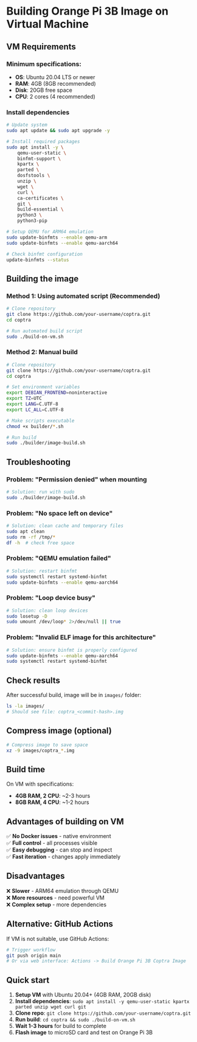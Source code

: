 # Building Orange Pi 3B Image on Virtual Machine

## VM Requirements

### Minimum specifications:
- **OS**: Ubuntu 20.04 LTS or newer
- **RAM**: 4GB (8GB recommended)
- **Disk**: 20GB free space
- **CPU**: 2 cores (4 recommended)

### Install dependencies

```bash
# Update system
sudo apt update && sudo apt upgrade -y

# Install required packages
sudo apt install -y \
    qemu-user-static \
    binfmt-support \
    kpartx \
    parted \
    dosfstools \
    unzip \
    wget \
    curl \
    ca-certificates \
    git \
    build-essential \
    python3 \
    python3-pip

# Setup QEMU for ARM64 emulation
sudo update-binfmts --enable qemu-arm
sudo update-binfmts --enable qemu-aarch64

# Check binfmt configuration
update-binfmts --status
```

## Building the image

### Method 1: Using automated script (Recommended)
```bash
# Clone repository
git clone https://github.com/your-username/coptra.git
cd coptra

# Run automated build script
sudo ./build-on-vm.sh
```

### Method 2: Manual build
```bash
# Clone repository
git clone https://github.com/your-username/coptra.git
cd coptra

# Set environment variables
export DEBIAN_FRONTEND=noninteractive
export TZ=UTC
export LANG=C.UTF-8
export LC_ALL=C.UTF-8

# Make scripts executable
chmod +x builder/*.sh

# Run build
sudo ./builder/image-build.sh
```

## Troubleshooting

### Problem: "Permission denied" when mounting
```bash
# Solution: run with sudo
sudo ./builder/image-build.sh
```

### Problem: "No space left on device"
```bash
# Solution: clean cache and temporary files
sudo apt clean
sudo rm -rf /tmp/*
df -h  # check free space
```

### Problem: "QEMU emulation failed"
```bash
# Solution: restart binfmt
sudo systemctl restart systemd-binfmt
sudo update-binfmts --enable qemu-aarch64
```

### Problem: "Loop device busy"
```bash
# Solution: clean loop devices
sudo losetup -D
sudo umount /dev/loop* 2>/dev/null || true
```

### Problem: "Invalid ELF image for this architecture"
```bash
# Solution: ensure binfmt is properly configured
sudo update-binfmts --enable qemu-aarch64
sudo systemctl restart systemd-binfmt
```

## Check results

After successful build, image will be in `images/` folder:
```bash
ls -la images/
# Should see file: coptra_<commit-hash>.img
```

## Compress image (optional)
```bash
# Compress image to save space
xz -9 images/coptra_*.img
```

## Build time

On VM with specifications:
- **4GB RAM, 2 CPU**: ~2-3 hours
- **8GB RAM, 4 CPU**: ~1-2 hours

## Advantages of building on VM

✅ **No Docker issues** - native environment  
✅ **Full control** - all processes visible  
✅ **Easy debugging** - can stop and inspect  
✅ **Fast iteration** - changes apply immediately  

## Disadvantages

❌ **Slower** - ARM64 emulation through QEMU  
❌ **More resources** - need powerful VM  
❌ **Complex setup** - more dependencies  

## Alternative: GitHub Actions

If VM is not suitable, use GitHub Actions:
```bash
# Trigger workflow
git push origin main
# Or via web interface: Actions -> Build Orange Pi 3B Coptra Image
```

## Quick start

1. **Setup VM** with Ubuntu 20.04+ (4GB RAM, 20GB disk)
2. **Install dependencies**: `sudo apt install -y qemu-user-static kpartx parted unzip wget curl git`
3. **Clone repo**: `git clone https://github.com/your-username/coptra.git`
4. **Run build**: `cd coptra && sudo ./build-on-vm.sh`
5. **Wait 1-3 hours** for build to complete
6. **Flash image** to microSD card and test on Orange Pi 3B
